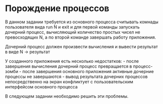 # Порождение процессов

В данном задании требуется из основного процесса считывать комнады пользователя вида
run N
и
exit
и для первой команды запускать дочерний процесс, вычисляющий количество простых чисел не превосходящих N, а по второй команде завершать работу приложения.

Дочерний процесс должен произвести вычисления и вывести результат в виде
    N -> результат

У созданного приложения есть несколько недостатков:
    - после завершения вычисления дочерний процесс превращается в процесс-зомби
    - после завершения основного приложения активные дочерние процессы не завершаются
    - вывод результата дочерних процессов непосредственно на экран конфликтует с пользовательским интерфейсом основного процесса
    
В следующем задании необходимо решить эти проблемы.

